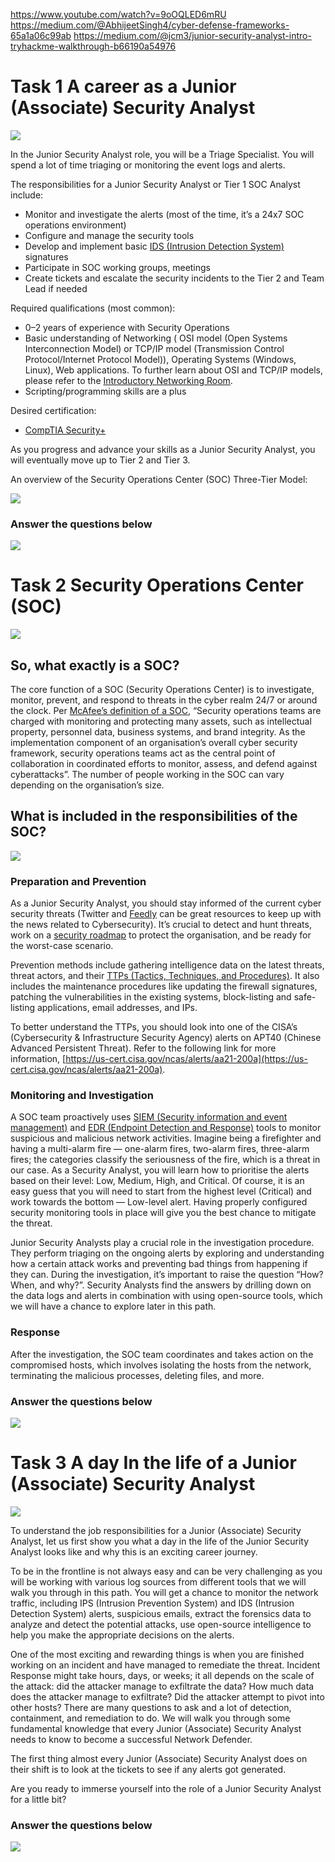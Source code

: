 https://www.youtube.com/watch?v=9oOQLED6mRU
https://medium.com/@AbhijeetSingh4/cyber-defense-frameworks-65a1a06c99ab
https://medium.com/@jcm3/junior-security-analyst-intro-tryhackme-walkthrough-b66190a54976

# Task 1 A career as a Junior (Associate) Security Analyst

![](01%20-%20Cyber%20Defence%20Frameworks/_resources/01%20Junior%20Security%20Analyst%20Intro/c731e402beb5c65a7ac3df11b2c9b88c_MD5.webp)

In the Junior Security Analyst role, you will be a Triage Specialist. You will spend a lot of time triaging or monitoring the event logs and alerts.

The responsibilities for a Junior Security Analyst or Tier 1 SOC Analyst include:

- Monitor and investigate the alerts (most of the time, it’s a 24x7 SOC operations environment)
- Configure and manage the security tools
- Develop and implement basic [IDS (Intrusion Detection System)](https://www.barracuda.com/glossary/intrusion-detection-system) signatures
- Participate in SOC working groups, meetings
- Create tickets and escalate the security incidents to the Tier 2 and Team Lead if needed

Required qualifications (most common):

- 0–2 years of experience with Security Operations
- Basic understanding of Networking ( OSI model (Open Systems Interconnection Model) or TCP/IP model (Transmission Control Protocol/Internet Protocol Model)), Operating Systems (Windows, Linux), Web applications. To further learn about OSI and TCP/IP models, please refer to the [Introductory Networking Room](https://tryhackme.com/room/introtonetworking).
- Scripting/programming skills are a plus

Desired certification:

- [CompTIA Security+](https://www.comptia.org/certifications/security)

As you progress and advance your skills as a Junior Security Analyst, you will eventually move up to Tier 2 and Tier 3.

An overview of the Security Operations Center (SOC) Three-Tier Model:

![](01%20-%20Cyber%20Defence%20Frameworks/_resources/01%20Junior%20Security%20Analyst%20Intro/179e59228a29d20bc32253b2217a887e_MD5.jpg)

### Answer the questions below

![](01%20-%20Cyber%20Defence%20Frameworks/_resources/01%20Junior%20Security%20Analyst%20Intro/144b28a7fe814c0937b3c9c48d791445_MD5.jpg)

# Task 2 Security Operations Center (SOC)

![](01%20-%20Cyber%20Defence%20Frameworks/_resources/01%20Junior%20Security%20Analyst%20Intro/a5eb259bcd86536e2f9a7d200abcf891_MD5.jpg)

## **So, what exactly is a SOC?**

The core function of a SOC (Security Operations Center) is to investigate, monitor, prevent, and respond to threats in the cyber realm 24/7 or around the clock. Per [McAfee’s definition of a SOC](https://www.mcafee.com/enterprise/en-us/security-awareness/operations/what-is-soc.html), “Security operations teams are charged with monitoring and protecting many assets, such as intellectual property, personnel data, business systems, and brand integrity. As the implementation component of an organisation’s overall cyber security framework, security operations teams act as the central point of collaboration in coordinated efforts to monitor, assess, and defend against cyberattacks”. The number of people working in the SOC can vary depending on the organisation’s size.

## **What is included in the responsibilities of the SOC?**

![](01%20-%20Cyber%20Defence%20Frameworks/_resources/01%20Junior%20Security%20Analyst%20Intro/21239ecde1b0cab57a5faf714c0aa4f5_MD5.jpg)

### **Preparation and Prevention**

As a Junior Security Analyst, you should stay informed of the current cyber security threats (Twitter and [Feedly](https://feedly.com/i/welcome) can be great resources to keep up with the news related to Cybersecurity). It’s crucial to detect and hunt threats, work on a [security roadmap](https://www.mcafee.com/enterprise/en-us/security-awareness/cybersecurity/creating-cybersecurity-strategy.html) to protect the organisation, and be ready for the worst-case scenario.

Prevention methods include gathering intelligence data on the latest threats, threat actors, and their [TTPs (Tactics, Techniques, and Procedures)](https://www.optiv.com/explore-optiv-insights/blog/tactics-techniques-and-procedures-ttps-within-cyber-threat-intelligence). It also includes the maintenance procedures like updating the firewall signatures, patching the vulnerabilities in the existing systems, block-listing and safe-listing applications, email addresses, and IPs.

To better understand the TTPs, you should look into one of the CISA’s (Cybersecurity & Infrastructure Security Agency) alerts on APT40 (Chinese Advanced Persistent Threat). Refer to the following link for more information, [https://us-cert.cisa.gov/ncas/alerts/aa21-200a](https://us-cert.cisa.gov/ncas/alerts/aa21-200a).

### **Monitoring and Investigation**

A SOC team proactively uses [SIEM (Security information and event management)](https://www.fireeye.com/products/helix/what-is-siem-and-how-does-it-work.html) and [EDR (Endpoint Detection and Response)](https://www.mcafee.com/enterprise/en-us/security-awareness/endpoint/what-is-endpoint-detection-and-response.html) tools to monitor suspicious and malicious network activities. Imagine being a firefighter and having a multi-alarm fire — one-alarm fires, two-alarm fires, three-alarm fires; the categories classify the seriousness of the fire, which is a threat in our case. As a Security Analyst, you will learn how to prioritise the alerts based on their level: Low, Medium, High, and Critical. Of course, it is an easy guess that you will need to start from the highest level (Critical) and work towards the bottom — Low-level alert. Having properly configured security monitoring tools in place will give you the best chance to mitigate the threat.

Junior Security Analysts play a crucial role in the investigation procedure. They perform triaging on the ongoing alerts by exploring and understanding how a certain attack works and preventing bad things from happening if they can. During the investigation, it’s important to raise the question “How? When, and why?”. Security Analysts find the answers by drilling down on the data logs and alerts in combination with using open-source tools, which we will have a chance to explore later in this path.

### **Response**

After the investigation, the SOC team coordinates and takes action on the compromised hosts, which involves isolating the hosts from the network, terminating the malicious processes, deleting files, and more.

### Answer the questions below 

![](01%20-%20Cyber%20Defence%20Frameworks/_resources/01%20Junior%20Security%20Analyst%20Intro/6ac8ec314af70b6b11bc09597e61e83c_MD5.jpg)

# Task 3 A day In the life of a Junior (Associate) Security Analyst

![](01%20-%20Cyber%20Defence%20Frameworks/_resources/01%20Junior%20Security%20Analyst%20Intro/2025feb27de86cd54d517067f134d2f7_MD5.jpg)

To understand the job responsibilities for a Junior (Associate) Security Analyst, let us first show you what a day in the life of the Junior Security Analyst looks like and why this is an exciting career journey.

To be in the frontline is not always easy and can be very challenging as you will be working with various log sources from different tools that we will walk you through in this path. You will get a chance to monitor the network traffic, including IPS (Intrusion Prevention System) and IDS (Intrusion Detection System) alerts, suspicious emails, extract the forensics data to analyze and detect the potential attacks, use open-source intelligence to help you make the appropriate decisions on the alerts.

One of the most exciting and rewarding things is when you are finished working on an incident and have managed to remediate the threat. Incident Response might take hours, days, or weeks; it all depends on the scale of the attack: did the attacker manage to exfiltrate the data? How much data does the attacker manage to exfiltrate? Did the attacker attempt to pivot into other hosts? There are many questions to ask and a lot of detection, containment, and remediation to do. We will walk you through some fundamental knowledge that every Junior (Associate) Security Analyst needs to know to become a successful Network Defender.

The first thing almost every Junior (Associate) Security Analyst does on their shift is to look at the tickets to see if any alerts got generated.

Are you ready to immerse yourself into the role of a Junior Security Analyst for a little bit?

### Answer the questions below 

![](01%20-%20Cyber%20Defence%20Frameworks/_resources/01%20Junior%20Security%20Analyst%20Intro/7704c2a946cfb2261156b4ce55a7b553_MD5.jpg)
